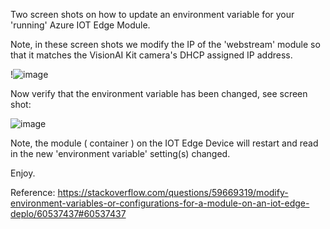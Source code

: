 Two screen shots on how to update an environment variable for your 'running' Azure IOT Edge Module.

Note, in these screen shots we modify the IP of the 'webstream' module so that it matches the VisionAI Kit camera's DHCP assigned IP address. 

!![image](https://user-images.githubusercontent.com/57420850/75941830-51c0a700-5e56-11ea-9316-c50d0a656e29.png)

Now verify that the environment variable has been changed, see screen shot: 

![image](https://user-images.githubusercontent.com/57420850/75941860-6c931b80-5e56-11ea-9041-23eeb2d39084.png)

Note, the module ( container ) on the IOT Edge Device will restart and read in the new 'environment variable' setting(s) changed. 

Enjoy. 

Reference: 
  https://stackoverflow.com/questions/59669319/modify-environment-variables-or-configurations-for-a-module-on-an-iot-edge-deplo/60537437#60537437
  
  
